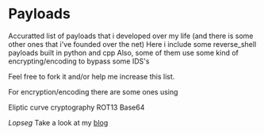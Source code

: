 # Payloads
Accuratted list of payloads that i developed over my life
(and there is some other ones that i've founded over the net)
Here i include some reverse_shell payloads built in python and cpp
Also, some of them use some kind of encrypting/encoding to bypass some IDS's

Feel free to fork it and/or help me increase this list.

For encryption/encoding there are some ones using

Eliptic curve cryptography
ROT13
Base64



*Lopseg*
Take a look at my <a href=https://dealwithrafa.wordpress.com>blog</a>
